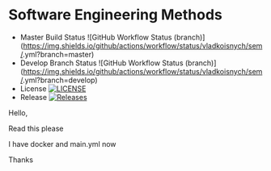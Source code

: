 # Software Engineering Methods
* Master Build Status ![GitHub Workflow Status (branch)](https://img.shields.io/github/actions/workflow/status/vladkoisnych/sem/<action file name>.yml?branch=master)
* Develop Branch Status ![GitHub Workflow Status (branch)](https://img.shields.io/github/actions/workflow/status/vladkoisnych/sem/<action file name>.yml?branch=develop)
* License [![LICENSE](https://img.shields.io/github/license/vladkoisnych/sem.svg?style=flat-square)](https://github.com/vladkoisnych/sem/blob/master/LICENSE)
* Release [![Releases](https://img.shields.io/github/release/vladkoisnych/sem/all.svg?style=flat-square)](https://github.com/vladkoisnych/sem/releases)

Hello,

Read this please

I have docker and main.yml now

Thanks